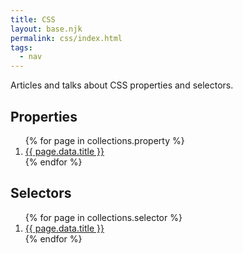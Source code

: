 ```yaml
---
title: CSS
layout: base.njk
permalink: css/index.html
tags:
  - nav
---
```


<p>
  Articles and talks about CSS properties and selectors.
</p>

<h2><span>Properties</span></h2>

<ol class="link-list">
{% for page in collections.property %}
  <li>
    <a href="{{ page.url }}" class="link-list__link">{{ page.data.title }}</a>
  </li>
{% endfor %}
</ol>

<h2><span>Selectors</span></h2>

<ol class="link-list">
{% for page in collections.selector %}
  <li>
    <a href="{{ page.url }}" class="link-list__link">{{ page.data.title }}</a>
  </li>
{% endfor %}
</ol>
